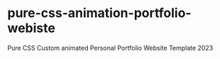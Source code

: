 # pure-css-animation-portfolio-webiste
Pure CSS Custom animated Personal Portfolio Website Template 2023
